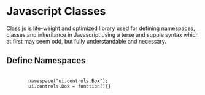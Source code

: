 # Javascript Classes
Class.js is lite-weight and optimized library used for defining namespaces, classes 
and inheritance in Javascript using a terse and supple syntax which at first may seem
odd, but fully understandable and necessary.

## Define Namespaces
<pre>
	<code>
		namespace("ui.controls.Box");
		ui.controls.Box = function(){}
	</code>
</pre>
